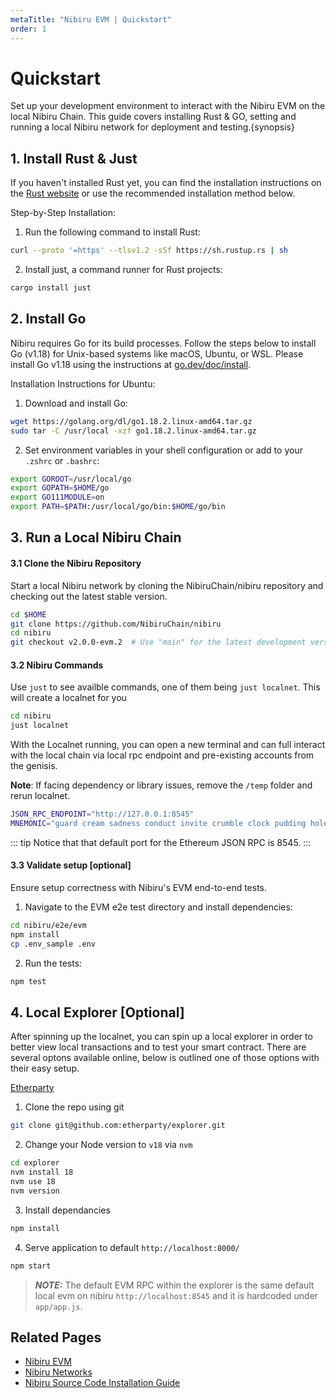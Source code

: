 ```yaml
---
metaTitle: "Nibiru EVM | Quickstart"
order: 1
---
```


# Quickstart

Set up your development environment to interact with the Nibiru EVM on the local Nibiru Chain. This guide covers installing Rust & GO, setting and running a local Nibiru network for deployment and testing.{synopsis}

## 1. Install Rust & Just

If you haven't installed Rust yet, you can find the installation instructions on the [Rust website](https://www.rust-lang.org/tools/install) or use the recommended installation method below.

Step-by-Step Installation:

1. Run the following command to install Rust:

```bash
curl --proto '=https' --tlsv1.2 -sSf https://sh.rustup.rs | sh
```

2. Install just, a command runner for Rust projects:

```bash
cargo install just
```

## 2. Install Go

Nibiru requires Go for its build processes. Follow the steps below to install Go (v1.18) for Unix-based systems like macOS, Ubuntu, or WSL. Please install Go v1.18 using the instructions at [go.dev/doc/install](https://go.dev/doc/install).

Installation Instructions for Ubuntu:

1. Download and install Go:

```bash
wget https://golang.org/dl/go1.18.2.linux-amd64.tar.gz
sudo tar -C /usr/local -xzf go1.18.2.linux-amd64.tar.gz
```

2. Set environment variables in your shell configuration or add to your `.zshrc` or `.bashrc`:

```bash
export GOROOT=/usr/local/go
export GOPATH=$HOME/go
export GO111MODULE=on
export PATH=$PATH:/usr/local/go/bin:$HOME/go/bin
```

## 3. Run a Local Nibiru Chain

#### 3.1 Clone the Nibiru Repository

Start a local Nibiru network by cloning the NibiruChain/nibiru repository and checking out the latest stable version.

```bash
cd $HOME
git clone https://github.com/NibiruChain/nibiru
cd nibiru
git checkout v2.0.0-evm.2  # Use "main" for the latest development version
```

#### 3.2 Nibiru Commands

Use `just` to see availble commands, one of them being `just localnet`. This will create a localnet for you

```bash
cd nibiru
just localnet
```

With the Localnet running, you can open a new terminal and can full interact with the local chain via local rpc endpoint and pre-existing accounts from the genisis.

**Note**: If facing dependency or library issues, remove the `/temp` folder and rerun localnet.

```bash
JSON_RPC_ENDPOINT="http://127.0.0.1:8545"
MNEMONIC="guard cream sadness conduct invite crumble clock pudding hole grit liar hotel maid produce squeeze return argue turtle know drive eight casino maze host"
```

::: tip
Notice that that default port for the Ethereum JSON RPC is 8545. 
:::

#### 3.3 Validate setup [optional]

Ensure setup correctness with Nibiru's EVM end-to-end tests.

1. Navigate to the EVM e2e test directory and install dependencies:

```bash
cd nibiru/e2e/evm
npm install
cp .env_sample .env
```

2. Run the tests:

```bash
npm test
```

## 4. Local Explorer [Optional]

After spinning up the localnet, you can spin up a local explorer in order to better view local transactions and to test your smart contract. There are several optons available online, below is outlined one of those options with their easy setup.

[Etherparty](https://github.com/etherparty/explorer)

1. Clone the repo using git

```bash
git clone git@github.com:etherparty/explorer.git
```

2. Change your Node version to `v18` via `nvm`

```bash
cd explorer
nvm install 18
nvm use 18
nvm version
```

3. Install dependancies

```bash
npm install
```

4. Serve application to default `http://localhost:8000/`

```bash
npm start
```

> **_NOTE:_**  The default EVM RPC within the explorer is the same default local evm on nibiru `http://localhost:8545` and it is hardcoded under `app/app.js`.

## Related Pages

- [Nibiru EVM](../../evm/README.md)
- [Nibiru Networks](../networks)
- [Nibiru Source Code Installation Guide](../cli/nibid-binary.md#install-option-3--building-from-the-source-code)
